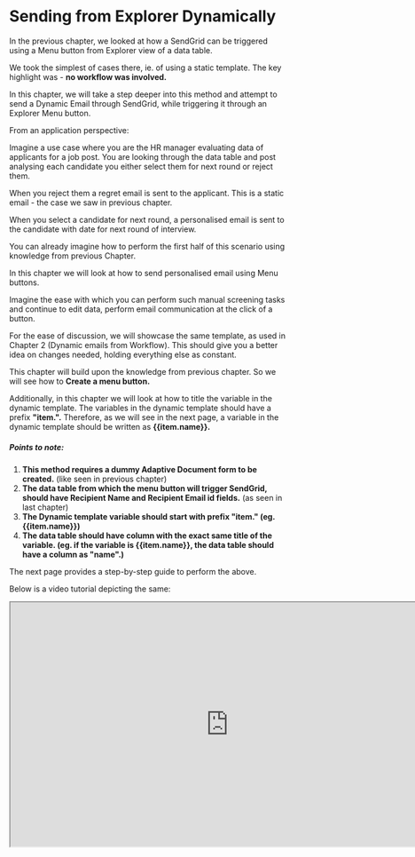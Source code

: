 # Sending from Explorer Dynamically

In the previous chapter, we looked at how a SendGrid can be triggered using a Menu button from Explorer view of a data table.

We took the simplest of cases there, ie. of using a static template. The key highlight was - **no workflow was involved.**

In this chapter, we will take a step deeper into this method and attempt to send a Dynamic Email through SendGrid, while triggering it through an Explorer Menu button.

From an application perspective:

Imagine a use case where you are the HR manager evaluating data of applicants for a job post. You are looking through the data table and post analysing each candidate you either select them for next round or reject them.

When you reject them a regret email is sent to the applicant. This is a static email - the case we saw in previous chapter.

When you select a candidate for next round, a personalised email is sent to the candidate with date for next round of interview.

You can already imagine how to perform the first half of this scenario using knowledge from previous Chapter.

In this chapter we will look at how to send personalised email using Menu buttons.

Imagine the ease with which you can perform such manual screening tasks and continue to edit data, perform email communication at the click of a button.

For the ease of discussion, we will showcase the same template, as used in Chapter 2 (Dynamic emails from Workflow). This should give you a better idea on changes needed, holding everything else as constant.

This chapter will build upon the knowledge from previous chapter. So we will see how to **Create a menu button.**

Additionally, in this chapter we will look at how to title the variable in the dynamic template. The variables in the dynamic template should have a prefix **"item.".**  Therefore, as we will see in the next page, a variable in the dynamic template should be written as **\{\{item.name\}\}.**

##### Points to note:

1. **This method requires a dummy Adaptive Document form to be created.** (like seen in previous chapter)
2. **The data table from which the menu button will trigger SendGrid, should have Recipient Name and Recipient Email id fields.** (as seen in last chapter)
3. **The Dynamic template variable should start with prefix "item." (eg. \{\{item.name\}\})**
4. **The data table should have column with the exact same title of the variable. (eg. if the variable is \{\{item.name\}\}, the data table should have a column as "name".)**

The next page provides a step-by-step guide to perform the above.

Below is a video tutorial depicting the same:

<iframe allowfullscreen="allowfullscreen" height="440" src="https://www.youtube.com/embed/ZEYIu6ClD14" width="785"></iframe>